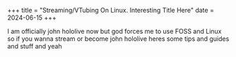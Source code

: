 +++
title = "Streaming/VTubing On Linux. Interesting Title Here"
date = 2024-06-15
+++

I am officially john hololive now but god forces me to use FOSS and Linux so if you 
wanna stream or become john hololive heres some tips and guides and stuff and yeah
<!-- 
    OS: Fedora Workstation 
    OBS (Flatpak) - For Streaming
    OBS Plugins: 
        Gstreamer / Gstreamer VA-API - Streaming Using Intel IGPU
        Droid-Cam 
        Closed Captioning     
    Warehouse (Flatpak) - Rolling Back OBS when OBS Updates Break My Plugins.        
    Lutris (Flatpak) - Running Some Vtuber Software In Wine Easily.
    Itch Desktop App (Flatpak): Managing Some Vtuber Software off Itch.io
    
    Vtubing Software:
        veadotube mini (Itch) -
        VSeeFace (Wine) - 

    Making The Videos
    Video Editng:
        Video Editors:
            KDENLive (Flatpak) -
            Pitvi (Flatpak) -
            Shotcut (Flatpak) -
        Misc:
            Handbrake (Flatpak) -
            Parabolic (Flatpak) -
            YT-DLP (RPM) -

    Photo Editors:
        GIMP 3 (beta Flatpak) -
        Krita (Flatpak) -

    Website Deisgn:
        Inkscape (Flatpak) - 
        Visual Studio Code (RPM) -
        Zola (RPM COPR) - 

 -->